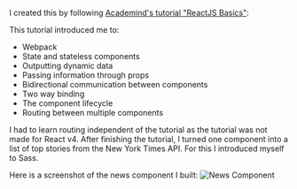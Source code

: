 I created this by following [Academind's tutorial "ReactJS Basics"](https://www.youtube.com/playlist?list=PL55RiY5tL51oyA8euSROLjMFZbXaV7skS ""):

This tutorial introduced me to:
* Webpack
* State and stateless components
* Outputting dynamic data
* Passing information through props
* Bidirectional communication between components
* Two way binding
* The component lifecycle
* Routing between multiple components

I had to learn routing independent of the tutorial as the tutorial was not made
for React v4. After finishing the tutorial, I turned one component into a list
of top stories from the New York Times API. For this I introduced myself to Sass.

Here is a screenshot of the news component I built:
![News Component](https://github.com/andrewnyhus/ReactJS-Tutorial/blob/master/news_component_screenshot.png "News Component")
